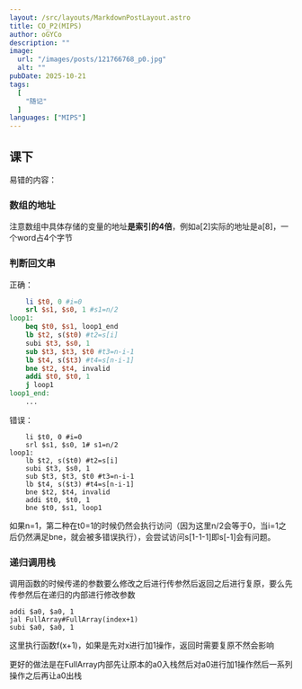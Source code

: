 ```yaml
---
layout: /src/layouts/MarkdownPostLayout.astro
title: CO_P2(MIPS)
author: oGYCo
description: ""
image:
  url: "/images/posts/121766768_p0.jpg"
  alt: ""
pubDate: 2025-10-21
tags:
  [
    "随记"
  ]
languages: ["MIPS"]
---
```


## 课下
易错的内容：
### 数组的地址

注意数组中具体存储的变量的地址**是索引的4倍**，例如a[2]实际的地址是a[8]，一个word占4个字节

### 判断回文串

正确：
```MIPS
    li $t0, 0 #i=0
	srl $s1, $s0, 1 #s1=n/2
loop1:
	beq $t0, $s1, loop1_end
	lb $t2, s($t0) #t2=s[i]
	subi $t3, $s0, 1
	sub $t3, $t3, $t0 #t3=n-i-1
	lb $t4, s($t3) #t4=s[n-i-1]
	bne $t2, $t4, invalid
	addi $t0, $t0, 1
	j loop1
loop1_end:
    ...
```

错误：
```
    li $t0, 0 #i=0
	srl $s1, $s0, 1# s1=n/2
loop1:
	lb $t2, s($t0) #t2=s[i]
	subi $t3, $s0, 1
	sub $t3, $t3, $t0 #t3=n-i-1
	lb $t4, s($t3) #t4=s[n-i-1]
	bne $t2, $t4, invalid
	addi $t0, $t0, 1
    bne $t0, $s1, loop1
```
如果n=1，第二种在t0=1的时候仍然会执行访问（因为这里n/2会等于0，当i=1之后仍然满足bne，就会被多错误执行），会尝试访问s[1-1-1]即s[-1]会有问题。

### 递归调用栈

调用函数的时候传递的参数要么修改之后进行传参然后返回之后进行复原，要么先传参然后在递归的内部进行修改参数

```
addi $a0, $a0, 1
jal FullArray#FullArray(index+1)
subi $a0, $a0, 1
```
这里执行函数f(x+1)，如果是先对x进行加1操作，返回时需要复原不然会影响

更好的做法是在FullArray内部先让原本的a0入栈然后对a0进行加1操作然后一系列操作之后再让a0出栈